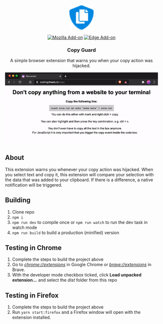 <p align="center">
  <a href="https://github.com/roedesh/copyguard">
    <img src="dist/icon48.png" alt="Logo" width="80" height="80">
  </a>
  
  <p align="center">
    <a href="https://addons.mozilla.org/en-US/firefox/addon/copy-guard/"><img alt="Mozilla Add-on" src="https://img.shields.io/amo/v/copy-guard"></a>
    <a href="https://microsoftedge.microsoft.com/addons/detail/copy-guard/nkdddmepblpmknbobcpebakjehldaebj"><img alt="Edge Add-on" src="https://img.shields.io/badge/edge%20add--on-v1.0.1-blue"></a>
  </p>

  <h3 align="center">Copy Guard</h3>

  <p align="center">
    A simple browser extension that warns you when your copy action was hijacked.
  </p>

  <p align="center">
    <img src="copyguard-gif.gif" alt="Awesome README Templates" />
  </p>
</p>

## About

This extension warns you whenever your copy action was hijacked. When you select text and copy it, this extension will compare your selection with the data that was added to your clipboard. If there is a difference, a native notification will be triggered.

## Building

1.  Clone repo
2.  `npm i`
3.  `npm run dev` to compile once or `npm run watch` to run the dev task in watch mode
4.  `npm run build` to build a production (minified) version

## Testing in Chrome

1.  Complete the steps to build the project above
2.  Go to [_chrome://extensions_](chrome://extensions) in Google Chrome or [_brave://extensions_](brave://extensions) in Brave.
3.  With the developer mode checkbox ticked, click **Load unpacked extension...** and select the _dist_ folder from this repo

## Testing in Firefox

1.  Complete the steps to build the project above
2.  Run `yarn start:firefox` and a Firefox window will open with the extension installed.
